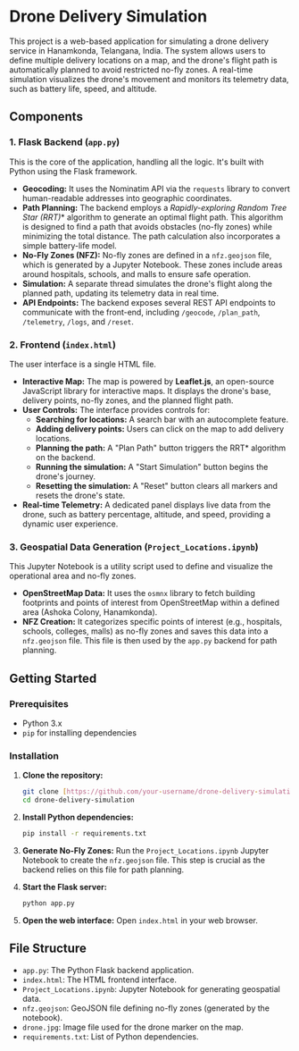 # Drone Delivery Simulation

This project is a web-based application for simulating a drone delivery service in Hanamkonda, Telangana, India. The system allows users to define multiple delivery locations on a map, and the drone's flight path is automatically planned to avoid restricted no-fly zones. A real-time simulation visualizes the drone's movement and monitors its telemetry data, such as battery life, speed, and altitude.

##  Components

### 1. Flask Backend (`app.py`)
This is the core of the application, handling all the logic. It's built with Python using the Flask framework.

- **Geocoding:** It uses the Nominatim API via the `requests` library to convert human-readable addresses into geographic coordinates.
- **Path Planning:** The backend employs a **Rapidly-exploring Random Tree Star (RRT*)** algorithm to generate an optimal flight path. This algorithm is designed to find a path that avoids obstacles (no-fly zones) while minimizing the total distance. The path calculation also incorporates a simple battery-life model.
- **No-Fly Zones (NFZ):** No-fly zones are defined in a `nfz.geojson` file, which is generated by a Jupyter Notebook. These zones include areas around hospitals, schools, and malls to ensure safe operation.
- **Simulation:** A separate thread simulates the drone's flight along the planned path, updating its telemetry data in real time.
- **API Endpoints:** The backend exposes several REST API endpoints to communicate with the front-end, including `/geocode`, `/plan_path`, `/telemetry`, `/logs`, and `/reset`.

### 2. Frontend (`index.html`)
The user interface is a single HTML file.

- **Interactive Map:** The map is powered by **Leaflet.js**, an open-source JavaScript library for interactive maps. It displays the drone's base, delivery points, no-fly zones, and the planned flight path.
- **User Controls:** The interface provides controls for:
  - **Searching for locations:** A search bar with an autocomplete feature.
  - **Adding delivery points:** Users can click on the map to add delivery locations.
  - **Planning the path:** A "Plan Path" button triggers the RRT* algorithm on the backend.
  - **Running the simulation:** A "Start Simulation" button begins the drone's journey.
  - **Resetting the simulation:** A "Reset" button clears all markers and resets the drone's state.
- **Real-time Telemetry:** A dedicated panel displays live data from the drone, such as battery percentage, altitude, and speed, providing a dynamic user experience.

### 3. Geospatial Data Generation (`Project_Locations.ipynb`)
This Jupyter Notebook is a utility script used to define and visualize the operational area and no-fly zones.

- **OpenStreetMap Data:** It uses the `osmnx` library to fetch building footprints and points of interest from OpenStreetMap within a defined area (Ashoka Colony, Hanamkonda).
- **NFZ Creation:** It categorizes specific points of interest (e.g., hospitals, schools, colleges, malls) as no-fly zones and saves this data into a `nfz.geojson` file. This file is then used by the `app.py` backend for path planning.

##  Getting Started

### Prerequisites
- Python 3.x
- `pip` for installing dependencies

### Installation

1.  **Clone the repository:**
    ```bash
    git clone [https://github.com/your-username/drone-delivery-simulation.git](https://github.com/your-username/drone-delivery-simulation.git)
    cd drone-delivery-simulation
    ```

2.  **Install Python dependencies:**
    ```bash
    pip install -r requirements.txt
    ```

3.  **Generate No-Fly Zones:**
    Run the `Project_Locations.ipynb` Jupyter Notebook to create the `nfz.geojson` file. This step is crucial as the backend relies on this file for path planning.

4.  **Start the Flask server:**
    ```bash
    python app.py
    ```

5.  **Open the web interface:**
    Open `index.html` in your web browser.

## File Structure

- `app.py`: The Python Flask backend application.
- `index.html`: The HTML frontend interface.
- `Project_Locations.ipynb`: Jupyter Notebook for generating geospatial data.
- `nfz.geojson`: GeoJSON file defining no-fly zones (generated by the notebook).
- `drone.jpg`: Image file used for the drone marker on the map.
- `requirements.txt`: List of Python dependencies.

